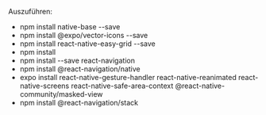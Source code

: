 Auszuführen:
* npm install native-base --save
* npm install @expo/vector-icons --save
* npm install react-native-easy-grid --save
* npm install
* npm install --save react-navigation
* npm install @react-navigation/native
* expo install react-native-gesture-handler react-native-reanimated react-native-screens react-native-safe-area-context @react-native-community/masked-view
* npm install @react-navigation/stack